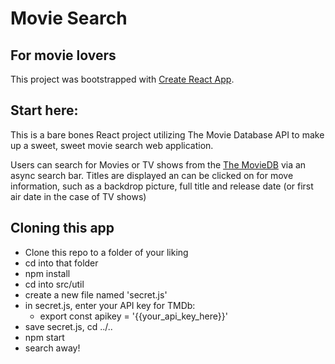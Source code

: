# Movie Search

## For movie lovers

This project was bootstrapped with [Create React App](https://github.com/facebook/create-react-app).

## Start here:

This is a bare bones React project utilizing The Movie Database API to make up a sweet, sweet movie search web application.

Users can search for Movies or TV shows from the [The MovieDB](themoviedb.org) via an async search bar. Titles are displayed an can be clicked on for move information, such as a backdrop picture, full title and release date (or first air date in the case of TV shows)

## Cloning this app

- Clone this repo to a folder of your liking
- cd into that folder
- npm install
- cd into src/util
- create a new file named 'secret.js'
- in secret.js, enter your API key for TMDb:
  - export const apikey = '{{your_api_key_here}}'
- save secret.js, cd ../..
- npm start
- search away!
